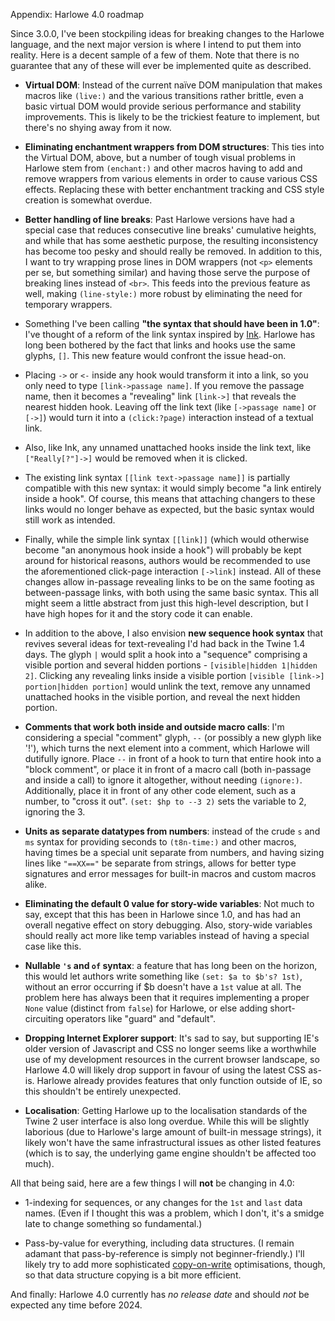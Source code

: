 Appendix: Harlowe 4.0 roadmap

Since 3.0.0, I've been stockpiling ideas for breaking changes to the Harlowe language, and the next major version is where I intend to put them into reality. Here is a decent sample of a few of them. Note that there is no guarantee that any of these will ever be implemented quite as described.

 * **Virtual DOM**: Instead of the current naïve DOM manipulation that makes macros like `(live:)` and the various transitions rather brittle, even a basic virtual DOM would provide serious performance and stability improvements. This is likely to be the trickiest feature to implement, but there's no shying away from it now. 

 * **Eliminating enchantment wrappers from DOM structures**: This ties into the Virtual DOM, above, but a number of tough visual problems in Harlowe stem from `(enchant:)` and other macros having to add and remove wrappers from various elements in order to cause various CSS effects. Replacing these with better enchantment tracking and CSS style creation is somewhat overdue.

 * **Better handling of line breaks**: Past Harlowe versions have had a special case that reduces consecutive line breaks' cumulative heights, and while that has some aesthetic purpose, the resulting inconsistency has become too pesky and should really be removed. In addition to this, I want to try wrapping prose lines in DOM wrappers (not `<p>` elements per se, but something similar) and having those serve the purpose of breaking lines instead of `<br>`. This feeds into the previous feature as well, making `(line-style:)` more robust by eliminating the need for temporary wrappers.

 * Something I've been calling **"the syntax that should have been in 1.0"**: I've thought of a reform of the link syntax inspired by [Ink](https://github.com/inkle/ink/blob/master/Documentation/WritingWithInk.md). Harlowe has long been bothered by the fact that links and hooks use the same glyphs, `[]`. This new feature would confront the issue head-on.
  * Placing `->` or `<-` inside any hook would transform it into a link, so you only need to type `[link->passage name]`. If you remove the passage name, then it becomes a "revealing" link `[link->]` that reveals the nearest hidden hook. Leaving off the link text (like `[->passage name]` or `[->]`) would turn it into a `(click:?page)` interaction instead of a textual link.
  * Also, like Ink, any unnamed unattached hooks inside the link text, like `["Really[?"]->]` would be removed when it is clicked.
  * The existing link syntax `[[link text->passage name]]` is partially compatible with this new syntax: it would simply become "a link entirely inside a hook". Of course, this means that attaching changers to these links would no longer behave as expected, but the basic syntax would still work as intended.
  * Finally, while the simple link syntax `[[link]]` (which would otherwise become "an anonymous hook inside a hook") will probably be kept around for historical reasons, authors would be recommended to use the aforementioned click-page interaction `[->link]` instead. All of these changes allow in-passage revealing links to be on the same footing as between-passage links, with both using the same basic syntax.
This all might seem a little abstract from just this high-level description, but I have high hopes for it and the story code it can enable.

 * In addition to the above, I also envision **new sequence hook syntax** that revives several ideas for text-revealing I'd had back in the Twine 1.4 days. The glyph `|` would split a hook into a "sequence" comprising a visible portion and several hidden portions - `[visible|hidden 1|hidden 2]`. Clicking any revealing links inside a visible portion `[visible [link->] portion|hidden portion]` would unlink the text, remove any unnamed unattached hooks in the visible portion, and reveal the next hidden portion.

 * **Comments that work both inside and outside macro calls**: I'm considering a special "comment" glyph, `--` (or possibly a new glyph like '!'), which turns the next element into a comment, which Harlowe will dutifully ignore. Place `--` in front of a hook to turn that entire hook into a "block comment", or place it in front of a macro call (both in-passage and inside a call) to ignore it altogether, without needing `(ignore:)`. Additionally, place it in front of any other code element, such as a number, to "cross it out". `(set: $hp to --3 2)` sets the variable to 2, ignoring the 3.

 * **Units as separate datatypes from numbers**: instead of the crude `s` and `ms` syntax for providing seconds to `(t8n-time:)` and other macros, having times be a special unit separate from numbers, and having sizing lines like `"==XX=="` be separate from strings, allows for better type signatures and error messages for built-in macros and custom macros alike.

 * **Eliminating the default 0 value for story-wide variables**: Not much to say, except that this has been in Harlowe since 1.0, and has had an overall negative effect on story debugging. Also, story-wide variables should really act more like temp variables instead of having a special case like this.

 * **Nullable `'s` and `of` syntax**: a feature that has long been on the horizon, this would let authors write something like `(set: $a to $b's? 1st)`, without an error occurring if $b doesn't have a `1st` value at all. The problem here has always been that it requires implementing a proper `None` value (distinct from `false`) for Harlowe, or else adding short-circuiting operators like "guard" and "default".

 * **Dropping Internet Explorer support**: It's sad to say, but supporting IE's older version of Javascript and CSS no longer seems like a worthwhile use of my development resources in the current browser landscape, so Harlowe 4.0 will likely drop support in favour of using the latest CSS as-is. Harlowe already provides features that only function outside of IE, so this shouldn't be entirely unexpected.

 * **Localisation**: Getting Harlowe up to the localisation standards of the Twine 2 user interface is also long overdue. While this will be slightly laborious (due to Harlowe's large amount of built-in message strings), it likely won't have the same infrastructural issues as other listed features (which is to say, the underlying game engine shouldn't be affected too much).

All that being said, here are a few things I will **not** be changing in 4.0:

 * 1-indexing for sequences, or any changes for the `1st` and `last` data names. (Even if I thought this was a problem, which I don't, it's a smidge late to change something so fundamental.)

 * Pass-by-value for everything, including data structures. (I remain adamant that pass-by-reference is simply not beginner-friendly.) I'll likely try to add more sophisticated [copy-on-write](https://en.wikipedia.org/wiki/Copy-on-write) optimisations, though, so that data structure copying is a bit more efficient.

And finally: Harlowe 4.0 currently has *no release date* and should *not* be expected any time before 2024.
